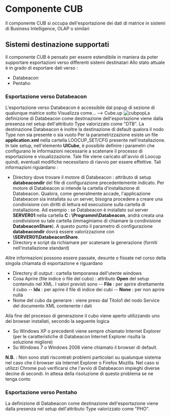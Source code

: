 # Componente CUB
Il componente CUB si occupa dell'esportazione dei dati di matrice in sistemi di Business Intelligence, OLAP o similari
## Sistemi destinazione supportati
Il componente CUB è pensato per essere estendibile in maniera da poter supportare esportazioni verso differenti sistemi destinatari
Allo stato attuale è in grado di esportare dati verso : 

- Databeacon
- Pentaho


### Esportazione verso Databeacon
L'esportazione verso Databeacon è accessibile dal popup di sezione di qualunque matrice sotto Visualizza come... --> Cube.up
![cubpop](https://doc.smeup.com/immagini/LOCCUB_01/cubpop.png)La definizione di Databeacon come destinazione dell'esportazione viene dalla presenza nel setup dell'attributo Type valorizzato come "DTB".
La destinazione Databeacon è inoltre la destinazione di default qualora il nodo Type non sia presente o sia vuoto
Per la parametrizzazione esiste un file **application.xml** nella cartella LOOCUP_SET/CFG presente nell'installazione.
In tale setup, nell'elemento **UICube**, è possibile definire i parametri che configurano le informazioni necessarie a scatenare il processo di esportazione e visualizzazione.
Tale file viene caricato all'avvio di Loocup quindi, eventuali modifiche necessitano di riavvio per essere effettive.
Tali informazioni riguardano : 

- Directory dove trovare il motore di Databeacon :  attributo di setup **databeacondir** del file di configurazione precedentemente indicato. Per motore di Databeacon si intende la cartella d'installazione di Databeacon. Qualora, come generalmente accade, l'applicazione Databeacon sia installata su un server, bisogna procedere a creare una condivisione con diritti di lettura ed esecuzione sulla cartella di installazione. Ad esempio :  se Databeacon è installato sul server **SERVER01** nella cartella **C : \Programmi\Databeacon**, andrà creata una condivisione su tale cartella (immaginiamo di chiamare la condivisione **DatabeaconShare**). A questo punto il parametro di configurazione **databeacondir** dovrà essere valorizzazione con **\\SERVER01\DatabeaconShare**.
- Directory e script da richiamare per scatenare la generazione (forniti nell'installazione standard)


Altre informazioni possono essere passate, desunte o fissate nel corso della singola chiamata di esportazione e riguardano

- Directory di output :  cartella temporanea dell'utente windows
- Cosa Aprire (file indice o file del cubo) :  attributo **Open** del setup contenuto nel XML. I valori previsti sono
-- **File** :  per aprire direttamente il cubo
-- **Idx** :  per aprire il file di indice dei cubi
-- **None** :  per non aprire nulla
- Nome del cubo da generare :  viene preso dal Titolo1 del nodo Service del documento XML contenente i dati


Alla fine del processo di generazione il cubo viene aperto utilizzando uno dei browser installati, secondo la seguente logica

- Su Windows XP o precedenti viene sempre chiamato Internet Explorer (per le caratteristiche di Databeacon Internet Explorer risulta la soluzione migliore)
- Su Windows 7 o Windows 2008 viene chiamato il browser di default.


**N.B.** :  Non sono stati riscontrati problemi particolari su qualunque sistema nel caso che il browser sia Internet Explorer o Firefox Mozilla. Nel caso si utilizzi Chrome può verificarsi che l'avvio di Databeacon impieghi diverse decine di secondi. In attesa della risoluzione di questo problema se ne tenga conto

### Esportazione verso Pentaho
La definizione di Databeacon come destinazione dell'esportazione viene dalla presenza nel setup dell'attributo Type valorizzato come "PHO".
